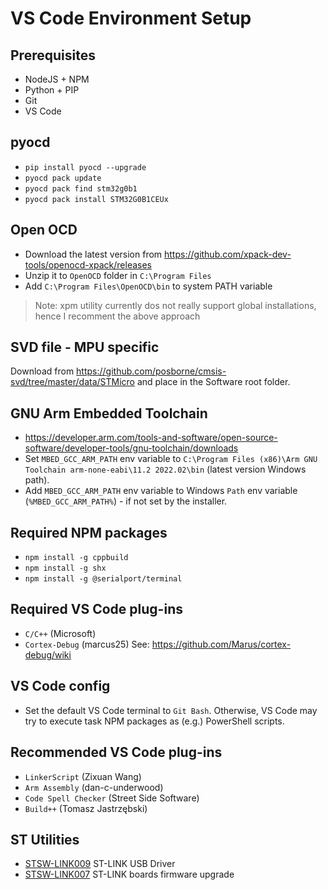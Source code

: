 # VS Code Environment Setup
## Prerequisites
* NodeJS + NPM
* Python + PIP
* Git
* VS Code
## pyocd
* `pip install pyocd --upgrade`
* `pyocd pack update`
* `pyocd pack find stm32g0b1`
* `pyocd pack install STM32G0B1CEUx`
## Open OCD
* Download the latest version from https://github.com/xpack-dev-tools/openocd-xpack/releases
* Unzip it to `OpenOCD` folder in `C:\Program Files`
* Add `C:\Program Files\OpenOCD\bin` to system PATH variable
> Note: xpm utility currently dos not really support global installations, hence I recomment the above approach
## SVD file - MPU specific
Download from https://github.com/posborne/cmsis-svd/tree/master/data/STMicro and place in the Software root folder.
## GNU Arm Embedded Toolchain
* https://developer.arm.com/tools-and-software/open-source-software/developer-tools/gnu-toolchain/downloads
* Set `MBED_GCC_ARM_PATH` env variable to `C:\Program Files (x86)\Arm GNU Toolchain arm-none-eabi\11.2 2022.02\bin` (latest version Windows path).
* Add `MBED_GCC_ARM_PATH` env variable to Windows `Path` env variable (`%MBED_GCC_ARM_PATH%`) - if not set by the installer.
## Required NPM packages
* `npm install -g cppbuild`
* `npm install -g shx`
* `npm install -g @serialport/terminal`
## Required VS Code plug-ins
* `C/C++` (Microsoft)
* `Cortex-Debug` (marcus25) See: https://github.com/Marus/cortex-debug/wiki
## VS Code config
* Set the default VS Code terminal to `Git Bash`. Otherwise, VS Code may try to execute task NPM packages as (e.g.) PowerShell scripts.
## Recommended VS Code plug-ins
* `LinkerScript` (Zixuan Wang)
* `Arm Assembly` (dan-c-underwood)
* `Code Spell Checker` (Street Side Software)
* `Build++` (Tomasz Jastrzębski)
## ST Utilities
* [STSW-LINK009](https://www.st.com/content/st_com/en/products/development-tools/software-development-tools/stm32-software-development-tools/stm32-utilities/stsw-link009.html) ST-LINK USB Driver
* [STSW-LINK007](https://www.st.com/content/st_com/en/products/development-tools/software-development-tools/stm32-software-development-tools/stm32-programmers/stsw-link007.html) ST-LINK boards firmware upgrade
